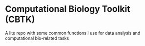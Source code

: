 # Computational Biology Toolkit (CBTK)
A lite repo with some common functions I use for data analysis and computational bio-related tasks

